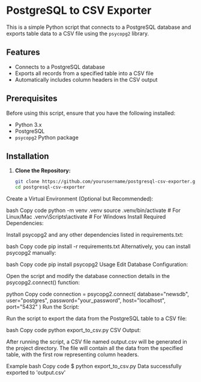 # PostgreSQL to CSV Exporter

This is a simple Python script that connects to a PostgreSQL database and exports table data to a CSV file using the `psycopg2` library.

## Features

- Connects to a PostgreSQL database
- Exports all records from a specified table into a CSV file
- Automatically includes column headers in the CSV output

## Prerequisites

Before using this script, ensure that you have the following installed:

- Python 3.x
- PostgreSQL
- `psycopg2` Python package

## Installation

1. **Clone the Repository:**

   ```bash
   git clone https://github.com/yourusername/postgresql-csv-exporter.git
   cd postgresql-csv-exporter
Create a Virtual Environment (Optional but Recommended):

bash
Copy code
python -m venv .venv
source .venv/bin/activate  # For Linux/Mac
.venv\Scripts\activate     # For Windows
Install Required Dependencies:

Install psycopg2 and any other dependencies listed in requirements.txt:

bash
Copy code
pip install -r requirements.txt
Alternatively, you can install psycopg2 manually:

bash
Copy code
pip install psycopg2
Usage
Edit Database Configuration:

Open the script and modify the database connection details in the psycopg2.connect() function:

python
Copy code
connection = psycopg2.connect(
    database="newsdb",
    user="postgres",
    password="your_password",
    host="localhost",
    port="5432"
)
Run the Script:

Run the script to export the data from the PostgreSQL table to a CSV file:

bash
Copy code
python export_to_csv.py
CSV Output:

After running the script, a CSV file named output.csv will be generated in the project directory. The file will contain all the data from the specified table, with the first row representing column headers.

Example
bash
Copy code
$ python export_to_csv.py
Data successfully exported to 'output.csv'
